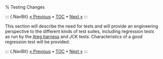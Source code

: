 % Testing Changes

::: {.NavBit}
[« Previous](reviewBodies.html) • [TOC](index.html) • [Next »](jckAcquisition.html)
:::

This section will describe the need for tests and will provide an engineering
perspective to the different kinds of test suites, including regression tests
as run by the [jtreg harness](../jtreg/) and JCK
tests. Characteristics of a good regression test will be provided.

<!--
 See also the <a href="http://openjdk.java.net/groups/quality/">OpenJDK
Quality Group</a>. 
-->

::: {.NavBit}
[« Previous](reviewBodies.html) • [TOC](index.html) • [Next »](jckAcquisition.html)
:::
